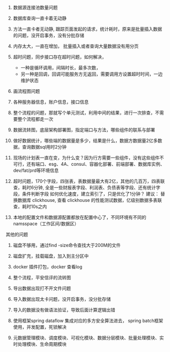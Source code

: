 1. 数据源连接池数量问题
2. 数据库查询一直卡着无动静
3. 方法一直卡者无动静, 跟踪页面发起的请求，统计耗时，原来是批量插入数据的问题，没开启事务，没有分批存储
4. 内存太大，一直在增加， 批量插入或者查询大量数据没有用分页

5. 超时问题，同步接口存在超时问题，如何解决，
   - 一种是循环调用，间隔时长，最多次数，
   - 另一种是回调，回调可能服务方无返回，需要调用方设置超时时间，一边维护状态
  
6. 画流程图问题
7. 各种服务器信息，账户信息，接口信息
8. 整个流程的问题，那就写个单元测试，利用中间的结果，进行一次排查，不需要整个流程都走一次
9. 数据流转图，底层架构部署图，指定端口与方法，哪些组件的联系与部署
10. 做好数据统计，哪些端的数据量是多少，结果是什么，数据方数据量2亿多数据，查询数据sql用时2分钟
11. 现场的计划表一直在变，为什么变？因为行方需要一些组件，没有这些组件不可行，还有端口、esg、4A、consul、容器化部署、前端部署、数据库实例、dev/fat/prd等环境信息 
12. 超时问题，170个字段，四张表，表数据量最大有2亿，其他的几百万，四表联查，耗时6分钟, 全是一些财报表字段、利润表、负债表等字段、还有统计字段，条件判断字段
   如何优化速度，建立索引了，只是优化了1分钟？
   建议： 替换数据库 clickhouse, 查看 clickhouse 的性能测试数据，亿级别数据多表联查，耗时10s之内
13. 本地的配置文件和数据源配置都放在配置中心了，不同环境有不同的namsspace（工作区间/数据区）

其他的问题
1. 磁盘不够用，通过find -size命令查找大于200M的文件
2. 磁盘扩充，挂载磁盘，加入到主分区中
3. docker 插件打包，docker 查看log
4. 整个流程，平安信评的流转图
5. 导出数据出现打不开文件问题
6. 导入数据出现太卡问题，没开启事务，没分批存储
7. 导入的数据没有做语法验证，导致后面计算逻辑出错

8. 使用框架spring dataflow 集成对应的多方安全算法进去， spring batch框架使用，并发配置，死锁解决
9. 元数据管理模块、调度模块、可视化模块、数据分层模块、批量处理模块、实时处理模块、生命周期模块

